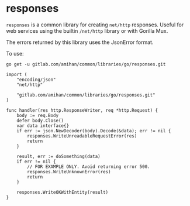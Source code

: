 responses
=========

`responses` is a common library for creating `net/http` responses. Useful for web services using the builtin `/net/http`
library or with Gorilla Mux.

The errors returned by this library uses the JsonError format.

To use:

```
go get -u gitlab.com/amihan/common/libraries/go/responses.git
```

```
import (
    "encoding/json"
    "net/http"

    "gitlab.com/amihan/common/libraries/go/responses.git"
)

func handler(res http.ResponseWriter, req *http.Request) {
    body := req.Body
    defer body.Close()
    var data interface{} 
    if err := json.NewDecoder(body).Decode(&data); err != nil {
        responses.WriteUnreadableRequestError(res)
        return
    }
    
    result, err := doSomething(data)
    if err != nil {
        // FOR EXAMPLE ONLY. Avoid returning error 500.
        responses.WriteUnknownError(res)
        return
    }

    responses.WriteOKWithEntity(result)
}
```

